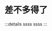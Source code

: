 # 差不多得了

:::details ssss
ssss
:::
<Interview />

<script setup>
import Interview from "../../.vitepress/components/Interview.vue";
</script>
